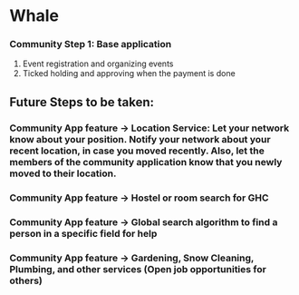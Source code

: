 # Whale

### Community Step 1: Base application
1. Event registration and organizing events
2. Ticked holding and approving when the payment is done


## Future Steps to be taken:

### Community App feature  -> Location Service: Let your network know about your position. Notify your network about your recent location, in case you moved recently. Also, let the members of the community application know that you newly moved to their location.

### Community App feature -> Hostel or room search for GHC
### Community App feature -> Global search algorithm to find a person in a specific field for help
### Community App feature -> Gardening,  Snow Cleaning, Plumbing, and other services (Open job opportunities for others)
